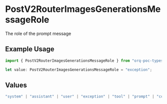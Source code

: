 # PostV2RouterImagesGenerationsMessageRole

The role of the prompt message

## Example Usage

```typescript
import { PostV2RouterImagesGenerationsMessageRole } from "orq-poc-typescript/models/operations";

let value: PostV2RouterImagesGenerationsMessageRole = "exception";
```

## Values

```typescript
"system" | "assistant" | "user" | "exception" | "tool" | "prompt" | "correction" | "expected_output"
```